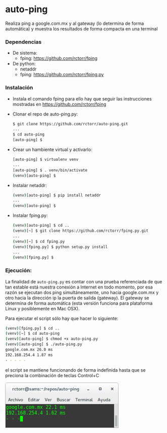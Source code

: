 # auto-ping

Realiza ping a google.com.mx y al gateway (lo determina de forma automática) y muestra los resultados de forma compacta en una terminal

### Dependencias
* De sistema:
  * fping: https://github.com/rctorr/fping
* De python:
  * netaddr
  * fping: https://github.com/rctorr/fping.py

### Instalación
* Instala el comando fping para ello hay que seguir las instrucciones mostradas en https://github.com/rctorr/fping
* Clonar el repo de auto-ping.py:

  ```bash
  $ git clone https://github.com/rctorr/auto-ping.git
  ...
  $ cd auto-ping
  [auto-ping] $ 
  ```
* Crear un hambiente virtual y activarlo:

  ```bash
  [auto-ping] $ virtualenv venv
  ...
  [auto-ping] $ . venv/bin/activate
  (venv)[auto-ping] $ 
  ```
* Instalar netaddr:

  ```bash
  (venv)[auto-ping] $ pip install netaddr
  ...
  (venv)[auto-ping] $ 
  ```
* Instalar fping.py:

  ```bash
  (venv)[auto-ping] $ cd ..
  (venv)[~] $ git clone https://github.com/rctorr/fping.py.git
  ...
  (venv)[~] $ cd fping.py
  (venv)[fping.py] $ python setup.py install
  ...
  (venv)[fping.py] $ 
  
  ```

### Ejecución:

La finalidad de `auto-ping.py` es contar con una prueba referenciada de que tan estable está nuestra conexión a Internet en todo momento, por esa razón se ejecutan dos ping simultáneamente, uno hacia google.com.mx y otro hacia la dirección ip la puerta de salida (gateway). El gateway se determina de forma automática (esta versión funciona para plataforma Linux y posiblemente en Mac OSX).

Para ejecutar el script sólo hay que hacer lo siguiente:

```bash
(venv)[fping.py] $ cd ..
(venv)[~] $ cd auto-ping
(venv)[auto-ping] $ chmod +x auto-ping.py
(venv)[auto-ping] $ ./auto-ping.py
google.com.mx 26.0 ms
192.168.254.4 1.87 ms
- - - - -
```

el script se mantiene funcionando de forma indefinida hasta que se preciona la combinación de teclas Control+C

![Captura 1 auto-ping en ejecución](auto-ping-captura-1.png)
